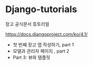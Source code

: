 # Django-tutorials
장고 공식문서 튜토리얼

https://docs.djangoproject.com/ko/4.1/


* 첫 번째 장고 앱 작성하기, part 1
* 모델과 관리자 페이지 , part 2
* Part 3: 뷰와 템플릿 

